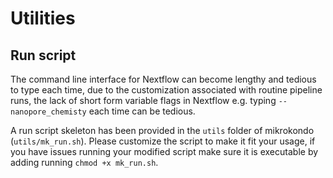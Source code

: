 # Utilities

## Run script
The command line interface for Nextflow can become lengthy and tedious to type each time, due to the customization associated with routine pipeline runs, the lack of short form variable flags in Nextflow e.g. typing `--nanopore_chemisty` each time can be tedious.

A run script skeleton has been provided in the `utils` folder of mikrokondo (`utils/mk_run.sh`). Please customize the script to make it fit your usage, if you have issues running your modified script make sure it is executable by adding running `chmod +x mk_run.sh`.
